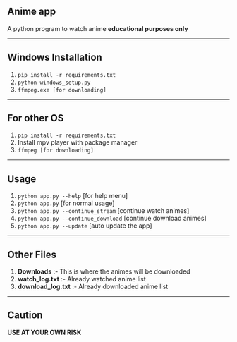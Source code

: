 ## Anime app
A python program to watch anime **educational purposes only**

***

## Windows Installation
1. ``pip install -r requirements.txt``
2. ``python windows_setup.py``
3. ``ffmpeg.exe [for downloading]``

***

## For other OS
1. ``pip install -r requirements.txt``
2. Install mpv player with package manager
3. ``ffmpeg [for downloading]``
***

## Usage
1. ``python app.py --help`` [for help menu]
2. ``python app.py`` [for normal usage]
3. ``python app.py --continue_stream`` [continue watch animes]
4. ``python app.py --continue_download`` [continue download animes]
5. ``python app.py --update`` [auto update the app]

***

## Other Files
1. **Downloads** :- This is where the animes will be downloaded
2. **watch_log.txt** :- Already watched anime list
3. **download_log.txt** :- Already downloaded anime list

***

## Caution

**USE AT YOUR OWN RISK**

